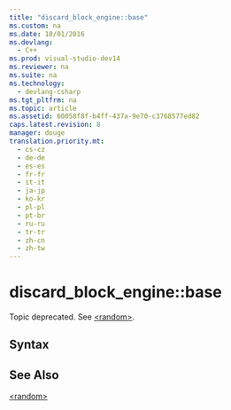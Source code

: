 ```yaml
---
title: "discard_block_engine::base"
ms.custom: na
ms.date: 10/01/2016
ms.devlang: 
  - C++
ms.prod: visual-studio-dev14
ms.reviewer: na
ms.suite: na
ms.technology: 
  - devlang-csharp
ms.tgt_pltfrm: na
ms.topic: article
ms.assetid: 60058f8f-b4ff-437a-9e70-c3768577ed82
caps.latest.revision: 8
manager: douge
translation.priority.mt: 
  - cs-cz
  - de-de
  - es-es
  - fr-fr
  - it-it
  - ja-jp
  - ko-kr
  - pl-pl
  - pt-br
  - ru-ru
  - tr-tr
  - zh-cn
  - zh-tw
---
```

# discard_block_engine::base
Topic deprecated. See [<random\>](../Topic/%3Crandom%3E.md).  
  
## Syntax  
  
## See Also  
 [<random\>](../Topic/%3Crandom%3E.md)